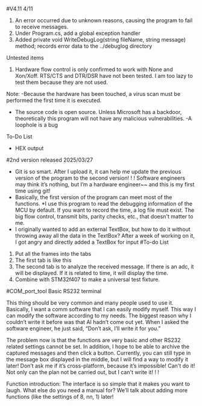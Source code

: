 #V4.11
4/11
1. An error occurred due to unknown reasons, causing the program to fail to receive messages.
2. Under Program.cs, add a global exception handler
3. Added private void WriteDebugLog(string fileName, string message) method; records error data to the ../debuglog directory

Untested items
1. Hardware flow control is only confirmed to work with None and Xon/Xoff. RTS/CTS and DTR/DSR have not been tested. I am too lazy to test them because they are not used.

Note:
-Because the hardware has been touched, a virus scan must be performed the first time it is executed.
- The source code is open source. Unless Microsoft has a backdoor, theoretically this program will not have any malicious vulnerabilities.
-A loophole is a bug

To-Do List
- HEX output

#2nd version released 2025/03/27
* Git is so smart. After I upload it, it can help me update the previous version of the program to the second version! ! !
Software engineers may think it’s nothing, but I’m a hardware engineer~~ and this is my first time using git!
* Basically, the first version of the program can meet most of the functions.
*I use this program to read the debugging information of the MCU by default. If you want to record the time, a log file must exist.
The big flow control, transmit bits, parity checks, etc., that doesn't matter to me.
* I originally wanted to add an external TextBox, but how to do it without throwing away all the data in the TextBox? After a week of working on it, I got angry and directly added a TextBox for input
#To-do List
1. Put all the frames into the tabs
2. The first tab is like this
3. The second tab is to analyze the received message. If there is an adc, it will be displayed. If it is related to time, it will display the time.
4. Combine with STM32f407 to make a universal test fixture.


#COM_port_tool
Basic RS232 terminal

This thing should be very common and many people used to use it.
Basically, I want a comm software that I can easily modify myself.
This way I can modify the software according to my needs.
The biggest reason why I couldn’t write it before was that AI hadn’t come out yet. When I asked the software engineer, he just said, “Don’t ask, I’ll write it for you.”

The problem now is that the functions are very basic and other RS232 related settings cannot be set.
In addition, I hope to be able to archive the captured messages and then click a button.
Currently, you can still type in the message box displayed in the middle, but I will find a way to modify it later!
Don’t ask me if it’s cross-platform, because it’s impossible! Can't do it!
Not only can the plan not be carried out, but I can't write it! ! !

Function introduction:
The interface is so simple that it makes you want to laugh. What else do you need a manual for?
We’ll talk about adding more functions (like the settings of 8, nn, 1) later!
